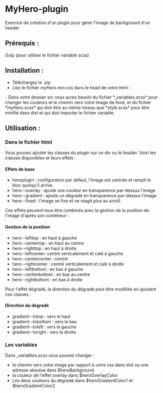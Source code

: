 # MyHero-plugin
Exercice de création d'un plugin pour gérer l'image de background d'un header

## Prérequis :
Gulp (pour utiliser le fichier variable scss)

## Installation :
- Téléchargez le .zip
- Liez le fichier *myHero.min.css* dans le head de votre html :
<link rel="stylesheet" href="css/myHero.min.css">
- Dans votre dossier src vous aurez besoin du fichier *_variables.scss* pour changer les couleurs et le chemin vers votre image de fond, et du fichier *myHero.scss* qui doit être au même niveau que *style.scss* pour être minifié dans dist et qui doit importer le fichier variable.

## Utilisation :

### Dans le fichier html
Vous pouvez ajouter les classes du plugin sur un div ou le header.  Voici les classes disponibles et leurs effets :

#### Effets de base
- heroplugin : configuration par défaut, l'image est centrée et rempli le bloc quoiqu'il arrive.
- hero--overlay : ajoute une couleur en transparence par-dessus l'image.
- hero--gradient : ajoute un dégradé en transparence par-dessus l'image.
- hero--fixed : l'image se fixe et ne réagit plus au scroll.

Ces effets peuvent tous être combinés avec la gestion de la position de l'image d'après son conteneur :

#### Gestion de la position

- hero--lefttop : en haut à gauche
- hero--centertop : en haut au centre
- hero--righttop : en haut à droite
- hero--leftcenter: centré verticalement et calé à gauche
- hero--centercenter : centré
- hero--rightcenter : centré verticalement et calé à droite
- hero--leftbottom : en bas à gauche
- hero--centerbottom : en bas au centre
- hero--rightbottom : en bas à droite

Pour l'effet dégradé, la direction du dégradé peut être modifiée en ajoutant ces classes :

#### Direction du dégradé

- gradient--totop : vers le haut 
- gradient--tobottom : vers le bas 
- gradient--toleft : vers la gauche 
- gradient--toright : vers la droite 

### Les variables

Dans *_variables.scss* vous pouvez changer :

- le chemin vers votre image par rapport à votre css dans dist ou une adresse absolue dans $heroBackground
- la couleur de l'effet overlay dans $heroOverlayColor
- Les deux couleurs du dégradé dans $heroGradientColor1 et $heroGradientColor2
